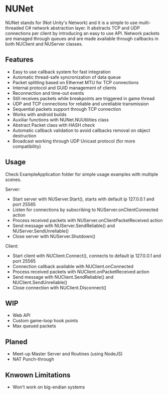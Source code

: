 # NUNet
NUNet stands for (Not Unity's Network) and it is a simple to use multi-threaded C# network abstraction layer. It abstracts TCP and UDP connections per client by introducing an easy to use API. Network packets are managed through queues and are made available through callbacks in both NUClient and NUServer classes.

## Features
- Easy to use callback system for fast integration
- Automatic thread-safe syncronization of data queue
- Packet splitting based on Ethernet MTU for TCP connections
- Internal protocol and GUID management of clients
- Reconnection and time-out events
- Still receives packets while breakpoints are triggered in game thread
- UDP and TCP connections for reliable and unreliable transmission
- Sequential packets support through TCP connection
- Works with android builds
- Auxiliar functions with NUNet.NUUtilities class
- Abstract Packet class with HASH check
- Automatic callback validation to avoid callbacks removal on object destruction
- Broadcast working through UDP Unicast protocol (for more compatibility)

## Usage
Check ExampleApplication folder for simple usage examples with multiple scenes.

Server:
- Start server with NUServer.Start(), starts with default ip 127.0.0.1 and port 25565
- Listen for connections by subscribing to NUServer.onClientConnected action
- Process received packets with NUServer.onClientPacketReceived action
- Send message with NUServer.SendReliable() and NUServer.SendUnreliable()
- Close server with NUServer.Shutdown()

Client:
- Start client with NUClient.Connect(), connects to default ip 127.0.0.1 and port 25565
- Connection callback available with NUClient.onConnected
- Process received packets with NUClient.onPacketReceived action
- Send message with NUClient.SendReliable() and NUClient.SendUnreliable()
- Close connection with NUClient.Disconnect()

## WIP
- Web API
- Custom game-loop hook points
- Max queued packets

## Planed
- Meet-up Master Server and Routines (using NodeJS)
- NAT Punch-through

## Knwown Limitations
- Won't work on big-endian systems
